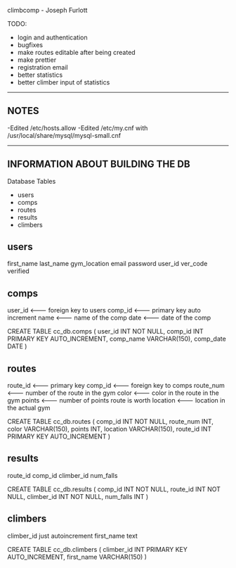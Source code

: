 climbcomp - Joseph Furlott


TODO:
- login and authentication
- bugfixes
- make routes editable after being created
- make prettier
- registration email
- better statistics 
- better climber input of statistics



----------------------------------
NOTES
----------------------------------

-Edited /etc/hosts.allow
-Edited /etc/my.cnf with /usr/local/share/mysql/mysql-small.cnf


----------------------------------
INFORMATION ABOUT BUILDING THE DB
----------------------------------


Database Tables

- users
- comps
- routes
- results
- climbers

users
----
first_name
last_name
gym_location
email
password
user_id
ver_code
verified

comps
----
user_id         <--- foreign key to users
comp_id         <--- primary key auto increment
name            <--- name of the comp
date            <--- date of the comp


CREATE TABLE cc_db.comps (
    user_id INT NOT NULL,
    comp_id INT PRIMARY KEY AUTO_INCREMENT,
    comp_name    VARCHAR(150),
    comp_date    DATE
)

routes
-----
route_id        <--- primary key
comp_id         <--- foreign key to comps
route_num       <--- number of the route in the gym
color           <--- color in the route in the gym
points          <--- number of points route is worth
location        <--- location in the actual gym

CREATE TABLE cc_db.routes (
    comp_id INT NOT NULL,
    route_num INT,
    color VARCHAR(150),
    points INT,
    location VARCHAR(150),
    route_id INT PRIMARY KEY AUTO_INCREMENT
)


results
-------
route_id
comp_id
climber_id
num_falls

CREATE TABLE cc_db.results (
    comp_id INT NOT NULL,
    route_id INT NOT NULL,
    climber_id INT NOT NULL,
    num_falls INT
)

climbers
--------
climber_id just autoincrement
first_name text

CREATE TABLE cc_db.climbers (
    climber_id INT PRIMARY KEY AUTO_INCREMENT,
    first_name VARCHAR(150)
)
